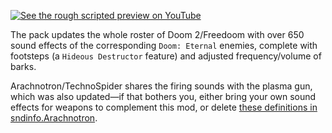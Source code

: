 [![See the rough scripted preview on YouTube](https://img.shields.io/badge/YouTube-Rough%20scripted%20preview-red?style=for-the-badge&logo=youtube)](https://youtu.be/0z8VcR1uoI8)

The pack updates the whole roster of Doom 2/Freedoom with over 650 sound effects of the corresponding `Doom: Eternal` enemies, complete with footsteps (a `Hideous Destructor` feature) and adjusted frequency/volume of barks.

Arachnotron/TechnoSpider shares the firing sounds with the plasma gun, which was also updated—if that bothers you, either bring your own sound effects for weapons to complement this mod, or delete [these definitions in sndinfo.Arachnotron](https://github.com/awgv/GZDoom-Eternal-enemy-sounds/blob/main/src/sndinfo.Arachnotron#L149-L150).
